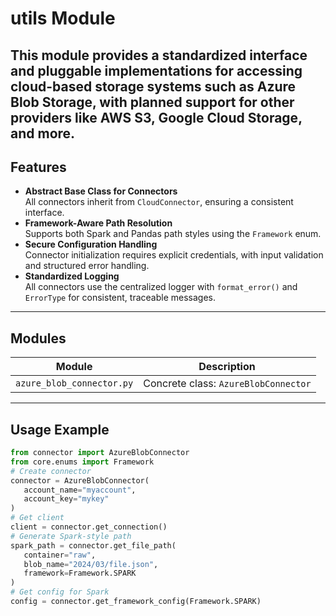 # utils Module
This module provides a standardized interface and pluggable implementations for accessing cloud-based storage systems such as Azure Blob Storage, with planned support for other providers like AWS S3, Google Cloud Storage, and more.
---

## Features
- **Abstract Base Class for Connectors**  
 All connectors inherit from `CloudConnector`, ensuring a consistent interface.
- **Framework-Aware Path Resolution**  
 Supports both Spark and Pandas path styles using the `Framework` enum.
- **Secure Configuration Handling**  
 Connector initialization requires explicit credentials, with input validation and structured error handling.
- **Standardized Logging**  
 All connectors use the centralized logger with `format_error()` and `ErrorType` for consistent, traceable messages.

---
## Modules
| Module                         | Description                                  |
|--------------------------------|----------------------------------------------|
| `azure_blob_connector.py`      | Concrete class: `AzureBlobConnector`         |

---

## Usage Example
```python
from connector import AzureBlobConnector
from core.enums import Framework
# Create connector
connector = AzureBlobConnector(
   account_name="myaccount",
   account_key="mykey"
)
# Get client
client = connector.get_connection()
# Generate Spark-style path
spark_path = connector.get_file_path(
   container="raw",
   blob_name="2024/03/file.json",
   framework=Framework.SPARK
)
# Get config for Spark
config = connector.get_framework_config(Framework.SPARK)
```